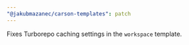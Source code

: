 ```yaml
---
"@jakubmazanec/carson-templates": patch
---
```


Fixes Turborepo caching settings in the `workspace` template.
